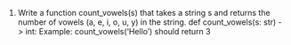 1)	Write a function count_vowels(s) that takes a string s and returns the number of vowels (a, e, i, o, u, y) in the string.
def count_vowels(s: str) -> int:
Example:
count_vowels(‘Hello’) should return 3
